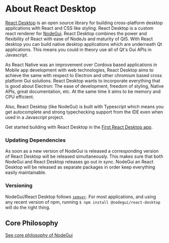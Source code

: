# About React Desktop

[React Desktop](https://github.com/nodegui/react-desktop) is an open source library for building cross-platform desktop applications with React and CSS like styling. React Desktop is a custom react renderer for [NodeGui](https://github.com/nodegui/nodegui). React Desktop combines the power and flexibility of React with ease of NodeJs and maturity of Qt5. With React desktop you can build native desktop applications which are underneath Qt applications. This means you could in theory use all of Qt's Gui APIs in Javascript.

As React Native was an improvement over Cordova based applications in Mobile app development with web technologies, React Desktop aims to achieve the same with respect to Electron and other chromium based cross platform Gui solutions. React Desktop wants to incorporate everything that is good about Electron: The ease of development, freedom of styling, Native APIs, great documentation, etc. At the same time it aims to be memory and CPU efficient.

Also, React Desktop (like NodeGui) is built with Typescript which means you get autocomplete and strong typechecking support from the IDE even when used in a Javascript project.

Get started building with React Desktop in the [First React Desktop app](react/first-app.md).

### Updating Dependencies

As soon as a new version of NodeGui is released a corresponding version of React Desktop will be released simultaneously. This makes sure that both NodeGui and React Desktop releases go out in sync. NodeGui an React Desktop will be released as separate packages in order keep everything easily maintainable.

### Versioning

NodeGui/React Desktop follows [`semver`](https://semver.org).
For most applications, and using any recent version of npm,
running `$ npm install @nodegui/react-desktop` will do the right thing.

## Core Philosophy

[See core philosophy of NodeGui](tutorial/about?id=core-philosophy)

